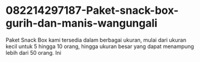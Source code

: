 # 082214297187-Paket-snack-box-gurih-dan-manis-wangungali
Paket Snack Box kami tersedia dalam berbagai ukuran, mulai dari ukuran kecil untuk 5 hingga 10 orang, hingga ukuran besar yang dapat menampung lebih dari 50 orang. Ini 

